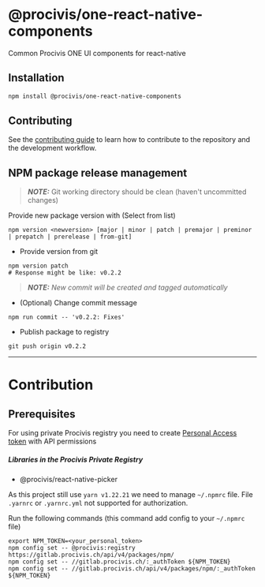 # @procivis/one-react-native-components

Common Procivis ONE UI components for react-native

## Installation

```sh
npm install @procivis/one-react-native-components
```

## Contributing

See the [contributing guide](CONTRIBUTING.md) to learn how to contribute to the repository and the development workflow.

## NPM package release management

> **_NOTE:_** Git working directory should be clean (haven't uncommitted changes)

Provide new package version with (Select from list)

```shell
npm version <newversion> [major | minor | patch | premajor | preminor | prepatch | prerelease | from-git]
```

- Provide version from git

```shell
npm version patch
# Response might be like: v0.2.2
```

> **_NOTE:_** _New commit will be created and tagged automatically_

- (Optional) Change commit message

```shell
npm run commit -- 'v0.2.2: Fixes'
```

- Publish package to registry

```shell
git push origin v0.2.2
```

---

# Contribution

## Prerequisites

For using private Procivis registry you need to create [Personal Access token](https://gitlab.procivis.ch/-/profile/personal_access_tokens)
with API permissions

##### Libraries in the Procivis Private Registry

- @procivis/react-native-picker

As this project still use `yarn v1.22.21` we need to manage `~/.npmrc` file.
File `.yarnrc` or `.yarnrc.yml` not supported for authorization.

Run the following commands (this command add config to your `~/.npmrc` file)

```shell
export NPM_TOKEN=<your_personal_token>
npm config set -- @procivis:registry https://gitlab.procivis.ch/api/v4/packages/npm/
npm config set -- //gitlab.procivis.ch/:_authToken ${NPM_TOKEN}
npm config set -- //gitlab.procivis.ch/api/v4/packages/npm/:_authToken ${NPM_TOKEN}
```
